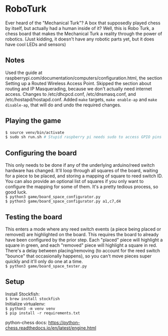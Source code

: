# RoboTurk
Ever heard of the "Mechanical Turk"? A box that supposedly played chess by itself, but actually had a human inside of it? Well, this is Robo Turk, a chess board that makes the Mechanical Turk a reality through the power of robotics. (Just kidding, it doesn't have any robotic parts yet, but it does have cool LEDs and sensors)

## Notes
Used the guide at raspberrypi.com/documentation/computers/configuration.html, the section Setting up a Routed Wireless Access Point. Skipped the section about routing and IP Masquerading, because we don't actually need internet access. Changes to /etc/dhcpcd.conf, /etc/dnsmasq.conf, and /etc/hostapd/hostapd.conf. Added `make` targets, `make enable-ap` and `make disable-ap`, that will do and undo the required changes.

## Playing the game
```bash
$ source venv/bin/activate
$ sudo sh run.sh # Stupid raspberry pi needs sudo to access GPIO pins
```

## Configuring the board
This only needs to be done if any of the underlying arduino/reed switch hardware has changed. It'll loop through all squares of the board, waiting for a piece to be placed, and storing a mapping of square to reed switch ID. You can also provide an optional list of squares if you only want to configure the mapping for some of them. It's a pretty tedious process, so good luck.  
`$ python3 game/board_space_configurator.py`  
`$ python3 game/board_space_configurator.py a1,c7,d4`

## Testing the board
This enters a mode where any reed switch events (a piece being placed or removed) are highlighted on the board. This requires the board to already have been configured by the prior step. Each "placed" piece will highlight a square in green, and each "removed" piece will highlight a square in red. There's a delay between placing/removing (to account for the reed switch "bounce" that occasionally happens), so you can't move pieces super quickly and it'll only do one at a time.  
`$ python3 game/board_space_tester.py`


## Setup
Install Stockfish:  
`$ brew install stockfish`  
Initialize virtualenv:  
`$ python3 -m venv venv`  
`$ pip install -r requirements.txt`  

python-chess docs: https://python-chess.readthedocs.io/en/latest/engine.html  
